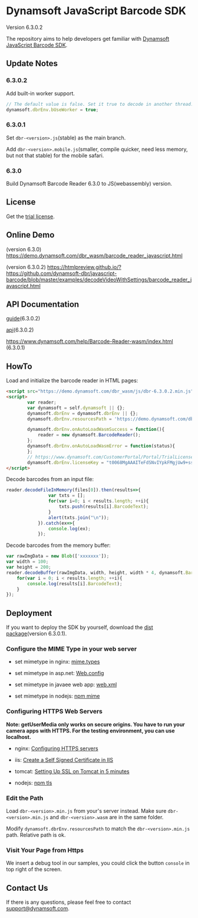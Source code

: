 # Dynamsoft JavaScript Barcode SDK

Version 6.3.0.2

The repository aims to help developers get familiar with [Dynamsoft JavaScript Barcode SDK](https://www.dynamsoft.com/Products/barcode-recognition-javascript.aspx).

## Update Notes

### 6.3.0.2

Add built-in worker support.

```js
// The default value is false. Set it true to decode in another thread. By this way, UI would not stuck.
dynamsoft.dbrEnv.bUseWorker = true;
```

### 6.3.0.1

Set `dbr-<version>.js`(stable) as the main branch.

Add `dbr-<version>.mobile.js`(smaller, compile quicker, need less memory, but not that stable) for the mobile safari.

### 6.3.0

Build Dynamsoft Barcode Reader 6.3.0 to JS(webassembly) version.

## License

Get the [trial license](https://www.dynamsoft.com/CustomerPortal/Portal/Triallicense.aspx).

## Online Demo

(version 6.3.0)
https://demo.dynamsoft.com/dbr_wasm/barcode_reader_javascript.html

(version 6.3.0.2)
https://htmlpreview.github.io/?https://github.com/dynamsoft-dbr/javascript-barcode/blob/master/examples/decodeVideoWithSettings/barcode_reader_javascript.html

## API Documentation

[guide](https://github.com/dynamsoft-dbr/javascript-barcode/blob/master/documents/guide-original.md)(6.3.0.2)

[api](https://github.com/dynamsoft-dbr/javascript-barcode/blob/master/documents/api-original.md)(6.3.0.2)

https://www.dynamsoft.com/help/Barcode-Reader-wasm/index.html (6.3.0.1)

## HowTo
Load and initialize the barcode reader in HTML pages:

```html
<script src="https://demo.dynamsoft.com/dbr_wasm/js/dbr-6.3.0.2.min.js"></script>
<script>
        var reader;
        var dynamsoft = self.dynamsoft || {};
        dynamsoft.dbrEnv = dynamsoft.dbrEnv || {};
        dynamsoft.dbrEnv.resourcesPath = 'https://demo.dynamsoft.com/dbr_wasm/js/';

        dynamsoft.dbrEnv.onAutoLoadWasmSuccess = function(){
            reader = new dynamsoft.BarcodeReader();
        };
        dynamsoft.dbrEnv.onAutoLoadWasmError = function(status){
        };
        // https://www.dynamsoft.com/CustomerPortal/Portal/TrialLicense.aspx
        dynamsoft.dbrEnv.licenseKey = "t0068MgAAAITeFdSNvIYpkFMgjUw9+ssQhJwCsd78AhMIVO6NOdYfu1TQcDLwJvtO7y5bgYrZZXrq11jkf5UVL5Y5CVpb9nU=";
</script>
```

Decode barcodes from an input file:

```javascript
reader.decodeFileInMemory(files[0]).then(results=>{
                var txts = [];
                for(var i=0; i < results.length; ++i){
                    txts.push(results[i].BarcodeText);
                }
                alert(txts.join("\n"));
            }).catch(ex=>{
                console.log(ex);
            });
```

Decode barcodes from the memory buffer:

```javascript
var rawImgData = new Blob(['xxxxxxx']);
var width = 100;
var height = 200;
reader.decodeBuffer(rawImgData, width, height, width * 4, dynamsoft.BarcodeReader.EnumImagePixelFormat.IPF_ARGB_8888).then(results=>{
    for(var i = 0; i < results.length; ++i){
        console.log(results[i].BarcodeText);
    }
});
```

## Deployment

If you want to deploy the SDK by yourself, download the [dist package](https://www.dynamsoft.com/Downloads/Dynamic-Barcode-Reader-Download.aspx?edition=js)(version 6.3.0.1).

### Configure the MIME Type in your web server

* set mimetype in nginx: [mime.types](https://www.nginx.com/resources/wiki/start/topics/examples/full/#mime-types)

* set mimetype in asp.net: [Web.config](https://github.com/dynamsoft-dbr/javascript-barcode/blob/master/documents/conf/Web.config)

* set mimetype in javaee web app: [web.xml](https://github.com/dynamsoft-dbr/javascript-barcode/blob/master/documents/conf/web.xml)
    
* set mimetype in nodejs: [npm mime](https://github.com/broofa/node-mime)

### Configuring HTTPS Web Servers

**Note: getUserMedia only works on secure origins. You have to run your camera apps with HTTPS. For the testing environment, you can use localhost.**

* nginx: [Configuring HTTPS servers](https://nginx.org/en/docs/http/configuring_https_servers.html)

* iis: [Create a Self Signed Certificate in IIS](https://aboutssl.org/how-to-create-a-self-signed-certificate-in-iis/)

* tomcat: [Setting Up SSL on Tomcat in 5 minutes](https://dzone.com/articles/setting-ssl-tomcat-5-minutes)

* nodejs: [npm tls](https://nodejs.org/docs/v0.4.1/api/tls.html)

### Edit the Path

Load `dbr-<version>.min.js` from your's server instead. Make sure `dbr-<version>.min.js` and `dbr-<version>.wasm` are in the same folder.

Modify `dynamsoft.dbrEnv.resourcesPath` to match the `dbr-<version>.min.js` path. Relative path is ok.

### Visit Your Page from Https

We insert a debug tool in our samples, you could click the button `console` in top right of the screen.

## Contact Us

If there is any questions, please feel free to contact <a href="mailto:support@dynamsoft.com?subject=DBR%20webassembly">support@dynamsoft.com</a>.
